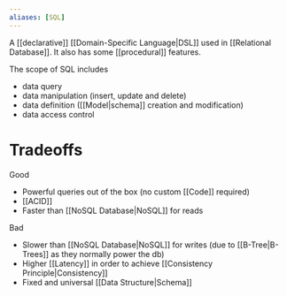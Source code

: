 ```yaml
---
aliases: [SQL]
---
```


A [[declarative]] [[Domain-Specific Language|DSL]] used in [[Relational Database]]. It also has some [[procedural]] features.

The scope of SQL includes

- data query
- data manipulation (insert, update and delete)
- data definition ([[Model|schema]] creation and modification)
- data access control

# Tradeoffs
 Good
 - Powerful queries out of the box (no custom [[Code]] required)
 - [[ACID]]
 - Faster than [[NoSQL Database|NoSQL]] for reads

Bad
- Slower than [[NoSQL Database|NoSQL]] for writes (due to [[B-Tree|B-Trees]] as they normally power the db)
- Higher [[Latency]] in order to achieve [[Consistency Principle|Consistency]]
- Fixed and universal [[Data Structure|Schema]]